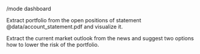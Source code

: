 /mode dashboard

Extract portfolio from the open positions of statement @data/account_statement.pdf and visualize it.

Extract the current market outlook from the news and suggest two options how to lower the risk of the portfolio.
